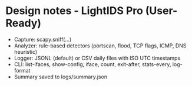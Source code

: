 # Design notes - LightIDS Pro (User-Ready)

- Capture: scapy.sniff(...)
- Analyzer: rule-based detectors (portscan, flood, TCP flags, ICMP, DNS heuristic)
- Logger: JSONL (default) or CSV daily files with ISO UTC timestamps
- CLI: list-ifaces, show-config, iface, count, exit-after, stats-every, log-format
- Summary saved to logs/summary.json
